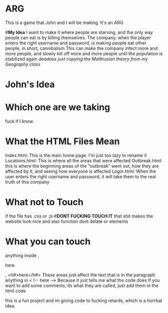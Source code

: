 # ARG
This is a game that John and I will be making. It's an ARG

#**My Idea**
I want to make it where people are starving, and the only way people can eat is by killing themselves. 
The company, when the player enters the right username and password, is making people eat other people, in short, cannibalism
  This can make the company infect more and more people, and slowly kill off more and more people until the population is stabilized again
  *deadass just copying the Malthusian theory from my Geography class*

# John's Idea

# Which one are  we taking
fuck if I know

# What the HTML Files Mean
Index.html: This is the main home page. I'm just too lazy to rename it
Locations.html: This is where all the areas that were  affected
Outbreak.html: this is where the beginning areas of the "outbreak" went out, how they are affected by it, and seeing how everyone is affected
Login.html: When the user enters the right username and password, it will take them to the real truth of this company

# What not to Touch
if the file has .css or .js #**DONT FUCKING TOUCH IT**
  that shit makes the website look nice and also function
dont delate <head> or <body> elements

# What you can touch
anything inside <title>Here</title>, <p><p>here</p></p>, <h#>here</h#>
  These areas just affect the text that is in the paragraph
anything in < !-- here -->
  Because it just tells me what the code does
  If you want to add some comments, its what they are called, just add them in the html code

this is a fun project and im giving code to fucking retards, which is a horrbal idea.

